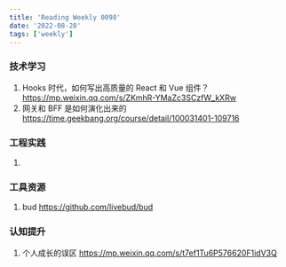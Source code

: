 ```yaml
---
title: 'Reading Weekly 0098'
date: '2022-08-28'
tags: ['weekly']
---
```


### 技术学习

1. Hooks 时代，如何写出高质量的 React 和 Vue 组件？ https://mp.weixin.qq.com/s/ZKmhR-YMaZc3SCzfW_kXRw
2. 网关和 BFF 是如何演化出来的 https://time.geekbang.org/course/detail/100031401-109716

### 工程实践

1.

### 工具资源

1. bud https://github.com/livebud/bud

### 认知提升

1. 个人成长的误区 https://mp.weixin.qq.com/s/t7ef1Tu6P576620F1idV3Q
